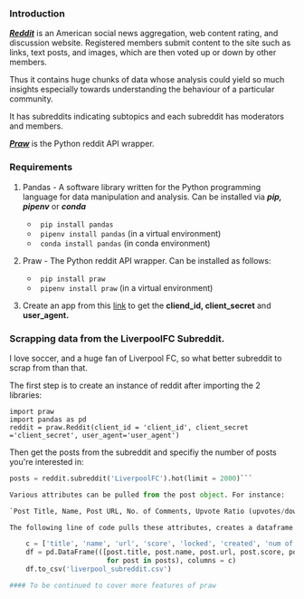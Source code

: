 ### Introduction
[***Reddit***](https://www.reddit.com/) is an American social news aggregation, web content rating, and discussion website. Registered members submit content to the site such as links, text posts, and images, which are then voted up or down by other members.

Thus it contains huge chunks of data whose analysis could yield so much insights especially towards understanding the behaviour of a particular community.

It has subreddits indicating subtopics and each subreddit has moderators and members.

[***Praw***](https://praw.readthedocs.io/en/latest/) is the Python reddit API wrapper.

### Requirements
1. Pandas - A software library written for the Python programming language for data manipulation and analysis.
   Can be installed via ***pip, pipenv*** or ***conda***
    * ` pip install pandas` 
    * ` pipenv install pandas` (in a virtual environment)
    * ` conda install pandas` (in  conda environment)
   
2. Praw - The Python reddit API wrapper. Can be installed as follows:
    * ` pip install praw` 
    * ` pipenv install praw` (in a virtual environment)
   
   
3. Create an app from this [link](https://www.reddit.com/prefs/apps) to get the **cliend_id, client_secret** and **user_agent.**


### Scrapping data from the LiverpoolFC Subreddit.
I love soccer, and a huge fan of Liverpool FC, so what better subreddit to scrap from than that.

The first step is to create an instance of reddit after importing the 2 libraries:

    import praw
    import pandas as pd
    reddit = praw.Reddit(client_id = 'client_id', client_secret ='client_secret', user_agent='user_agent')

Then get the posts from the subreddit and specifiy the number of posts you're interested in:

```python 
posts = reddit.subreddit('LiverpoolFC').hot(limit = 2000)```

Various attributes can be pulled from the post object. For instance:

`Post Title, Name, Post URL, No. of Comments, Upvote Ratio (upvotes/downvotes), created at (timestamp), status(locked or not).`

The following line of code pulls these attributes, creates a dataframe then saves the dataframe to a csv file:

    c = ['title', 'name', 'url', 'score', 'locked', 'created', 'num of comment', 'upvote ratio']
    df = pd.DataFrame(([post.title, post.name, post.url, post.score, post.locked, post.created, post.num_comments, post.upvote_ratio]
                        for post in posts), columns = c)
    df.to_csv('liverpool_subreddit.csv')

#### To be continued to cover more features of praw


